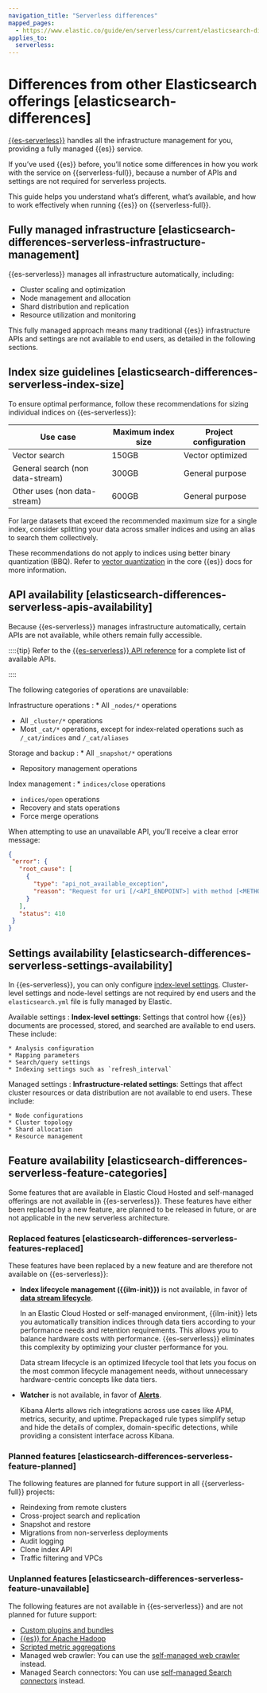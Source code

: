 ```yaml
---
navigation_title: "Serverless differences"
mapped_pages:
  - https://www.elastic.co/guide/en/serverless/current/elasticsearch-differences.html
applies_to:
  serverless:
---
```




# Differences from other Elasticsearch offerings [elasticsearch-differences]


[{{es-serverless}}](../../../solutions/search.md) handles all the infrastructure management for you, providing a fully managed {{es}} service.

If you’ve used {{es}} before, you’ll notice some differences in how you work with the service on {{serverless-full}}, because a number of APIs and settings are not required for serverless projects.

This guide helps you understand what’s different, what’s available, and how to work effectively when running {{es}} on {{serverless-full}}.


## Fully managed infrastructure [elasticsearch-differences-serverless-infrastructure-management]

{{es-serverless}} manages all infrastructure automatically, including:

* Cluster scaling and optimization
* Node management and allocation
* Shard distribution and replication
* Resource utilization and monitoring

This fully managed approach means many traditional {{es}} infrastructure APIs and settings are not available to end users, as detailed in the following sections.


## Index size guidelines [elasticsearch-differences-serverless-index-size]

To ensure optimal performance, follow these recommendations for sizing individual indices on {{es-serverless}}:

| Use case | Maximum index size | Project configuration |
| --- | --- | --- |
| Vector search | 150GB | Vector optimized |
| General search (non data-stream) | 300GB | General purpose |
| Other uses (non data-stream) | 600GB | General purpose |

For large datasets that exceed the recommended maximum size for a single index, consider splitting your data across smaller indices and using an alias to search them collectively.

These recommendations do not apply to indices using better binary quantization (BBQ). Refer to [vector quantization](elasticsearch://reference/elasticsearch/mapping-reference/dense-vector.md#dense-vector-quantization) in the core {{es}} docs for more information.


## API availability [elasticsearch-differences-serverless-apis-availability]

Because {{es-serverless}} manages infrastructure automatically, certain APIs are not available, while others remain fully accessible.

::::{tip}
Refer to the [{{es-serverless}} API reference](https://www.elastic.co/docs/api/doc/elasticsearch-serverless) for a complete list of available APIs.

::::


The following categories of operations are unavailable:

Infrastructure operations
:   * All `_nodes/*` operations
* All `_cluster/*` operations
* Most `_cat/*` operations, except for index-related operations such as `/_cat/indices` and `/_cat/aliases`


Storage and backup
:   * All `_snapshot/*` operations
* Repository management operations


Index management
:   * `indices/close` operations
* `indices/open` operations
* Recovery and stats operations
* Force merge operations


When attempting to use an unavailable API, you’ll receive a clear error message:

```json
{
 "error": {
   "root_cause": [
     {
       "type": "api_not_available_exception",
       "reason": "Request for uri [/<API_ENDPOINT>] with method [<METHOD>] exists but is not available when running in serverless mode"
     }
   ],
   "status": 410
 }
}
```


## Settings availability [elasticsearch-differences-serverless-settings-availability]

In {{es-serverless}}, you can only configure [index-level settings](elasticsearch://reference/elasticsearch/index-settings/index.md). Cluster-level settings and node-level settings are not required by end users and the `elasticsearch.yml` file is fully managed by Elastic.

Available settings
:   **Index-level settings**: Settings that control how {{es}} documents are processed, stored, and searched are available to end users. These include:

    * Analysis configuration
    * Mapping parameters
    * Search/query settings
    * Indexing settings such as `refresh_interval`


Managed settings
:   **Infrastructure-related settings**: Settings that affect cluster resources or data distribution are not available to end users. These include:

    * Node configurations
    * Cluster topology
    * Shard allocation
    * Resource management



## Feature availability [elasticsearch-differences-serverless-feature-categories]

Some features that are available in Elastic Cloud Hosted and self-managed offerings are not available in {{es-serverless}}. These features have either been replaced by a new feature, are planned to be released in future, or are not applicable in the new serverless architecture.


### Replaced features [elasticsearch-differences-serverless-features-replaced]

These features have been replaced by a new feature and are therefore not available on {{es-serverless}}:

* **Index lifecycle management ({{ilm-init}})** is not available, in favor of [**data stream lifecycle**](../../../manage-data/data-store/index-basics.md).

    In an Elastic Cloud Hosted or self-managed environment, {{ilm-init}} lets you automatically transition indices through data tiers according to your performance needs and retention requirements. This allows you to balance hardware costs with performance. {{es-serverless}} eliminates this complexity by optimizing your cluster performance for you.

    Data stream lifecycle is an optimized lifecycle tool that lets you focus on the most common lifecycle management needs, without unnecessary hardware-centric concepts like data tiers.

* **Watcher** is not available, in favor of [**Alerts**](../../../explore-analyze/alerts-cases/alerts.md#rules-alerts).

    Kibana Alerts allows rich integrations across use cases like APM, metrics, security, and uptime. Prepackaged rule types simplify setup and hide the details of complex, domain-specific detections, while providing a consistent interface across Kibana.



### Planned features [elasticsearch-differences-serverless-feature-planned]

The following features are planned for future support in all {{serverless-full}} projects:

* Reindexing from remote clusters
* Cross-project search and replication
* Snapshot and restore
* Migrations from non-serverless deployments
* Audit logging
* Clone index API
* Traffic filtering and VPCs

### Unplanned features [elasticsearch-differences-serverless-feature-unavailable]

The following features are not available in {{es-serverless}} and are not planned for future support:

* [Custom plugins and bundles](/deploy-manage/deploy/elastic-cloud/upload-custom-plugins-bundles.md)
* [{{es}} for Apache Hadoop](elasticsearch-hadoop://reference/index.md)
* [Scripted metric aggregations](elasticsearch://reference/data-analysis/aggregations/search-aggregations-metrics-scripted-metric-aggregation.md)
* Managed web crawler: You can use the [self-managed web crawler](https://github.com/elastic/crawler) instead.
* Managed Search connectors: You can use [self-managed Search connectors](elasticsearch://reference/ingestion-tools/search-connectors/self-managed-connectors.md) instead.